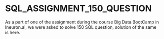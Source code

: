 # SQL_ASSIGNMENT_150_QUESTION

As a part of one of the assignment during the course Big Data BootCamp in Ineuron.ai, we were asked to solve 150 SQL question, solution of the same is here.
